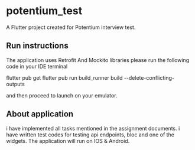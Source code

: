 # potentium_test

A  Flutter project created for Potentium interview test.

## Run instructions

The application uses Retrofit And Mockito libraries 
please run the following code in your IDE terminal

flutter pub get
flutter pub run  build_runner build --delete-conflicting-outputs


and then proceed to launch on your emulator.


## About application

i have implemented all tasks mentioned in the assignment documents. i have written test codes for testing api endpoints, bloc and one of the widgets. The application will run on IOS & Android.

